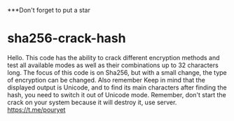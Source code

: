 ***Don't forget to put a star
# sha256-crack-hash
Hello. This code has the ability to crack different encryption methods and test all available modes as well as their combinations up to 32 characters long. The focus of this code is on Sha256, but with a small change, the type of encryption can be changed. Also remember Keep in mind that the displayed output is Unicode, and to find its main characters after finding the hash, you need to switch it out of Unicode mode. Remember, don't start the crack on your system because it will destroy it, use server.
https://t.me/pouryet
